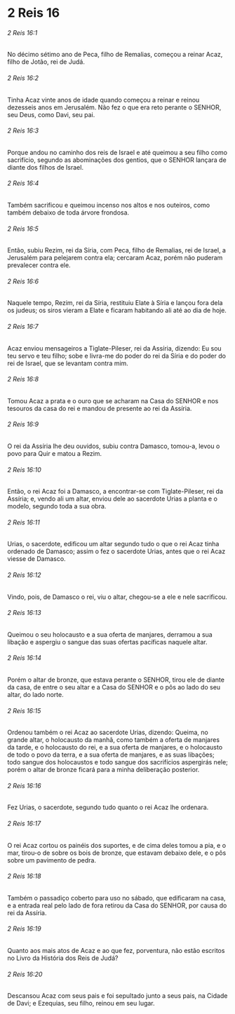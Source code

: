 # 2 Reis 16

###### 2 Reis 16:1

No décimo sétimo ano de Peca, filho de Remalias, começou a reinar Acaz, filho de Jotão, rei de Judá.

###### 2 Reis 16:2

Tinha Acaz vinte anos de idade quando começou a reinar e reinou dezesseis anos em Jerusalém. Não fez o que era reto perante o SENHOR, seu Deus, como Davi, seu pai.

###### 2 Reis 16:3

Porque andou no caminho dos reis de Israel e até queimou a seu filho como sacrifício, segundo as abominações dos gentios, que o SENHOR lançara de diante dos filhos de Israel.

###### 2 Reis 16:4

Também sacrificou e queimou incenso nos altos e nos outeiros, como também debaixo de toda árvore frondosa.

###### 2 Reis 16:5

Então, subiu Rezim, rei da Síria, com Peca, filho de Remalias, rei de Israel, a Jerusalém para pelejarem contra ela; cercaram Acaz, porém não puderam prevalecer contra ele.

###### 2 Reis 16:6

Naquele tempo, Rezim, rei da Síria, restituiu Elate à Síria e lançou fora dela os judeus; os siros vieram a Elate e ficaram habitando ali até ao dia de hoje.

###### 2 Reis 16:7

Acaz enviou mensageiros a Tiglate-Pileser, rei da Assíria, dizendo: Eu sou teu servo e teu filho; sobe e livra-me do poder do rei da Síria e do poder do rei de Israel, que se levantam contra mim.

###### 2 Reis 16:8

Tomou Acaz a prata e o ouro que se acharam na Casa do SENHOR e nos tesouros da casa do rei e mandou de presente ao rei da Assíria.

###### 2 Reis 16:9

O rei da Assíria lhe deu ouvidos, subiu contra Damasco, tomou-a, levou o povo para Quir e matou a Rezim.

###### 2 Reis 16:10

Então, o rei Acaz foi a Damasco, a encontrar-se com Tiglate-Pileser, rei da Assíria; e, vendo ali um altar, enviou dele ao sacerdote Urias a planta e o modelo, segundo toda a sua obra.

###### 2 Reis 16:11

Urias, o sacerdote, edificou um altar segundo tudo o que o rei Acaz tinha ordenado de Damasco; assim o fez o sacerdote Urias, antes que o rei Acaz viesse de Damasco.

###### 2 Reis 16:12

Vindo, pois, de Damasco o rei, viu o altar, chegou-se a ele e nele sacrificou.

###### 2 Reis 16:13

Queimou o seu holocausto e a sua oferta de manjares, derramou a sua libação e aspergiu o sangue das suas ofertas pacíficas naquele altar.

###### 2 Reis 16:14

Porém o altar de bronze, que estava perante o SENHOR, tirou ele de diante da casa, de entre o seu altar e a Casa do SENHOR e o pôs ao lado do seu altar, do lado norte.

###### 2 Reis 16:15

Ordenou também o rei Acaz ao sacerdote Urias, dizendo: Queima, no grande altar, o holocausto da manhã, como também a oferta de manjares da tarde, e o holocausto do rei, e a sua oferta de manjares, e o holocausto de todo o povo da terra, e a sua oferta de manjares, e as suas libações; todo sangue dos holocaustos e todo sangue dos sacrifícios aspergirás nele; porém o altar de bronze ficará para a minha deliberação posterior.

###### 2 Reis 16:16

Fez Urias, o sacerdote, segundo tudo quanto o rei Acaz lhe ordenara.

###### 2 Reis 16:17

O rei Acaz cortou os painéis dos suportes, e de cima deles tomou a pia, e o mar, tirou-o de sobre os bois de bronze, que estavam debaixo dele, e o pôs sobre um pavimento de pedra.

###### 2 Reis 16:18

Também o passadiço coberto para uso no sábado, que edificaram na casa, e a entrada real pelo lado de fora retirou da Casa do SENHOR, por causa do rei da Assíria.

###### 2 Reis 16:19

Quanto aos mais atos de Acaz e ao que fez, porventura, não estão escritos no Livro da História dos Reis de Judá?

###### 2 Reis 16:20

Descansou Acaz com seus pais e foi sepultado junto a seus pais, na Cidade de Davi; e Ezequias, seu filho, reinou em seu lugar.

